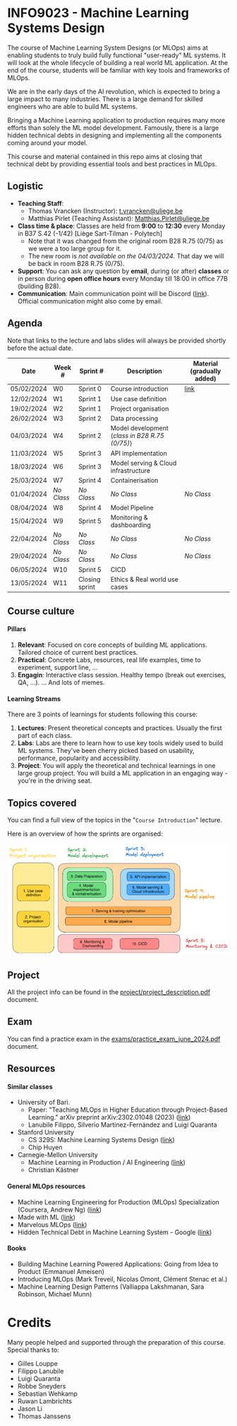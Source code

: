# INFO9023 - Machine Learning Systems Design

The course of Machine Learning System Designs (or MLOps) aims at enabling students to truly build fully functional "user-ready" ML systems. It will look at the whole lifecycle of building a real world ML application. At the end of the course, students will be familiar with key tools and frameworks of MLOps.

We are in the early days of the AI revolution, which is expected to bring a large impact to many industries. There is a large demand for skilled engineers who are able to build ML systems.

Bringing a Machine Learning application to production requires many more efforts than solely the ML model development. Famously, there is a large hidden technical debts in designing and implementing all the components coming around your model.

This course and material contained in this repo aims at closing that technical debt by providing essential tools and best practices in MLOps.

## Logistic
- **Teaching Staff**: 
  - Thomas Vrancken (Instructor): t.vrancken@uliege.be
  - Matthias Pirlet (Teaching Assistant): Matthias.Pirlet@uliege.be 
- **Class time & place**: Classes are held from **9:00** to **12:30** every Monday in B37 S.42 (-1/42) [Liège Sart-Tilman - Polytech]
  - Note that it was changed from the original room B28 R.75 (0/75) as we were a too large group for it.
  - The new room is *not available on the 04/03/2024*. That day we will be back in room B28 R.75 (0/75).
- **Support**: You can ask any question by **email**, during (or after) **classes** or in person during **open office hours** every Monday till 18:00 in office 77B (building B28).
- **Communication**: Main communication point will be Discord ([link](https://discord.gg/4jsySN4z)). Official communication might also come by email.

## Agenda

Note that links to the lecture and labs slides will always be provided shortly before the actual date.

| Date       | Week #     | Sprint #       | Description                          | Material (gradually added) |
|------------|------------|----------------|--------------------------------------|----------------------------|
| 05/02/2024 | W0         | Sprint 0       | Course introduction                  | [link](lectures/00_course_introduction.pdf)            |
| 12/02/2024 | W1         | Sprint 1       | Use case definition                  |                            |
| 19/02/2024 | W2         | Sprint 1       | Project organisation                 |                            |
| 26/02/2024 | W3         | Sprint 2       | Data processing                      |                            |
| 04/03/2024 | W4         | Sprint 2       | Model development (_class in B28 R.75 (0/75)_)                   |                            |
| 11/03/2024 | W5         | Sprint 3       | API implementation                   |                            |
| 18/03/2024 | W6         | Sprint 3       | Model serving & Cloud infrastructure |                            |
| 25/03/2024 | W7         | Sprint 4       | Containerisation                     |                            |
| 01/04/2024 | _No Class_ | _No Class_     | _No Class_                           | _No Class_                 |
| 08/04/2024 | W8         | Sprint 4       | Model Pipeline                       |                            |
| 15/04/2024 | W9         | Sprint 5       | Monitoring & dashboarding            |                            |
| 22/04/2024 | _No Class_ | _No Class_     | _No Class_                           | _No Class_                 |
| 29/04/2024 | _No Class_ | _No Class_     | _No Class_                           | _No Class_                 |
| 06/05/2024 | W10        | Sprint 5       | CICD                                 |                            |
| 13/05/2024 | W11        | Closing sprint | Ethics & Real world use cases        |                            |

## Course culture

#### Pillars
1. **Relevant**: Focused on core concepts of building ML applications. Tailored choice of current best practices.
2. **Practical**: Concrete Labs, resources, real life examples, time to experiment, support line, …
3. **Engagin**: Interactive class session. Healthy tempo (break out exercises, QA, …). … And lots of memes.

#### Learning Streams
There are 3 points of learnings for students following this course:
1. **Lectures**: Present theoretical concepts and practices. Usually the first part of each class.
2. **Labs**: Labs are there to learn how to use key tools widely used to build ML systems. They've been cherry picked based on usability, performance, popularity and accessibility. 
3. **Project**: You will apply the theoretical and technical learnings in one large group project. You will build a ML application in an engaging way - you're in the driving seat.

## Topics covered

You can find a full view of the topics in the "`Course Introduction`" lecture.

Here is an overview of how the sprints are organised:

![Topics overview](figures/classes_overview.png)

## Project 

All the project info can be found in the [project/project_description.pdf](project/project_description.pdf) document.

## Exam 

You can find a practice exam in the [exams/practice_exam_june_2024.pdf](exams/practice_exam_june_2024.pdf) document.

## Resources

#### Similar classes
- University of Bari.
  - Paper: "Teaching MLOps in Higher Education through Project-Based Learning." arXiv preprint arXiv:2302.01048 (2023) ([link](https://upcommons.upc.edu/bitstream/handle/2117/390805/ICSE_SEET_2023_MLOps.pdf?sequence=3))
  - Lanubile Filippo, Silverio Martínez-Fernández and Luigi Quaranta
- Stanford University
  - CS 329S: Machine Learning Systems Design ([link](https://stanford-cs329s.github.io/))
  - Chip Huyen
- Carnegie-Mellon University
  - Machine Learning in Production / AI Engineering ([link](https://ckaestne.github.io/seai/)) 
  - Christian Kästner

#### General MLOps resources
- Machine Learning Engineering for Production (MLOps) Specialization (Coursera, Andrew Ng) ([link](https://www.coursera.org/specializations/machine-learning-engineering-for-production-mlops?utm_campaign=video-youtube-mlops-video-series&utm_medium=institutions&utm_source=deeplearning-ai))
- Made with ML ([link](https://madewithml.com/))
- Marvelous MLOps ([link](https://marvelousmlops.substack.com/))
- Hidden Technical Debt in Machine Learning System - Google ([link](https://proceedings.neurips.cc/paper_files/paper/2015/file/86df7dcfd896fcaf2674f757a2463eba-Paper.pdf))

#### Books
- Building Machine Learning Powered Applications: Going from Idea to Product (Emmanuel Ameisen)
- Introducing MLOps (Mark Treveil, Nicolas Omont, Clément Stenac et al.)
- Machine Learning Design Patterns (Valliappa Lakshmanan, Sara Robinson, Michael Munn)

# Credits

Many people helped and supported through the preparation of this course. Special thanks to:
- Gilles Louppe
- Filippo Lanubile
- Luigi Quaranta
- Robbe Sneyders
- Sebastian Wehkamp
- Ruwan Lambrichts
- Jason Li
- Thomas Janssens